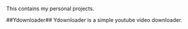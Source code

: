 This contains my personal projects. 

##Ydownloader##
Ydownloader is a simple youtube video downloader.


